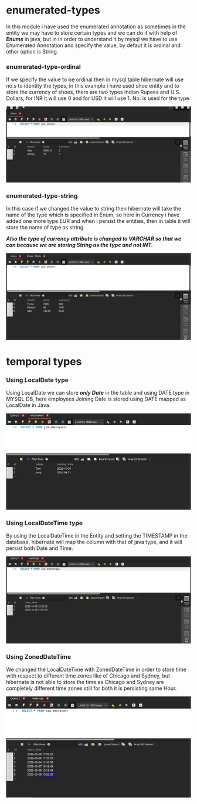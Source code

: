 # enumerated-types
In this module i have used the enumerated annotation
as sometimes in the entity we may have to store certain types
and we can do it with help of _**Enums**_ 
in java, but in in order to understand it by mysql we have to 
use Enumerated Annotation and specify the value, by defaut it is ordinal
and other option is String.

### enumerated-type-ordinal
If we specify the value to be ordinal then in mysql table hibernate will use no.s 
to identity the types, in this example i have used shoe entity and to store the currency
of shoes, there are two types Indian Rupees and U.S. Dollars, for INR it will use 0 and for USD it will use 1.
No. is used for the type.

![img.png](img.png)

### enumerated-type-string
In this case if we changed the value to string then hibernate will 
take the name of the type which is specified in Enum, so 
here in Currency i have added one more type EUR and when i persist
the entities, then in table it will store the name of type as string

**_Also the type of currency attribute is changed to VARCHAR so that we can
because we are storing String as the type and not INT._**

![img_1.png](img_1.png)


# temporal types

### Using LocalDate type
Using LocalDate we can store _**only Date**_ in the table and using DATE type in MYSQL DB,
here employees Joining Date is stored using DATE mapped as LocalDate in Java.

![img_2.png](img_2.png)

### Using LocalDateTime type
By using the LocalDateTime in the Entity and setting the TIMESTAMP in the database,
hibernate will map the column with that of java type, and it will persist both Date and Time.

![img_3.png](img_3.png)

### Using ZonedDateTime 
We changed the LocalDateTime with ZonedDateTime in order to store
time with respect to different time zones like of  Chicago and Sydney, but
hibernate is not able to store the time as Chicago and Sydney are completely
different time zones still for both it is persisting same Hour.

![img_4.png](img_4.png)